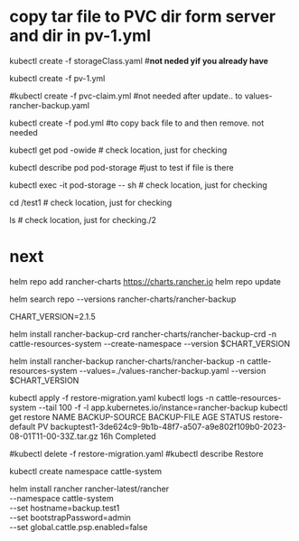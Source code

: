  
# copy tar file to PVC dir form server and dir in pv-1.yml
 
kubectl create -f storageClass.yaml #**not neded yif you already have**

kubectl create -f pv-1.yml

#kubectl create -f pvc-claim.yml   #not needed after update.. to values-rancher-backup.yaml

kubectl create -f pod.yml  #to copy back file to and then remove. not needed

kubectl get pod -owide   # check location, just for checking

kubectl describe pod pod-storage #just to test if file is there

kubectl exec -it pod-storage -- sh # check location, just for checking

cd /test1 # check location, just for checking

ls # check location, just for checking./2


# next

 
 
helm repo add rancher-charts https://charts.rancher.io
helm repo update
 
 
helm search repo --versions rancher-charts/rancher-backup
 
CHART_VERSION=2.1.5
 
helm install rancher-backup-crd rancher-charts/rancher-backup-crd -n cattle-resources-system --create-namespace --version $CHART_VERSION
 
helm install rancher-backup rancher-charts/rancher-backup -n cattle-resources-system --values=./values-rancher-backup.yaml  --version $CHART_VERSION
 
kubectl apply -f restore-migration.yaml
kubectl logs -n cattle-resources-system --tail 100 -f -l app.kubernetes.io/instance=rancher-backup
kubectl get restore
NAME              BACKUP-SOURCE   BACKUP-FILE                                                                    AGE   STATUS
restore-default   PV              backuptest1-3de624c9-9b1b-48f7-a507-a9e802f109b0-2023-08-01T11-00-33Z.tar.gz   16h   Completed
 
#kubectl delete -f restore-migration.yaml
#kubectl describe Restore
 
 
kubectl create namespace cattle-system
 
helm install rancher rancher-latest/rancher \
  --namespace cattle-system \
  --set hostname=backup.test1 \
  --set bootstrapPassword=admin \
  --set global.cattle.psp.enabled=false
 
